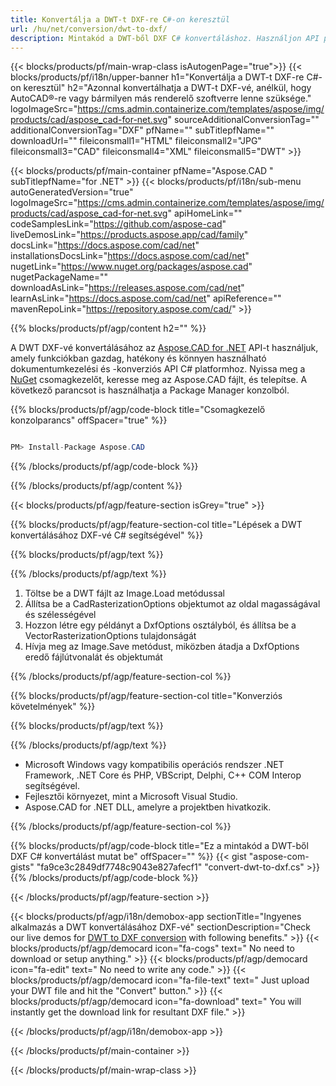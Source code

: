 ```yaml
---
title: Konvertálja a DWT-t DXF-re C#-on keresztül 
url: /hu/net/conversion/dwt-to-dxf/ 
description: Mintakód a DWT-ből DXF C# konvertáláshoz. Használjon API példakódot a kötegelt DWT fájlok DXF konvertálásához VB.NET, Asp.NET vagy bármely .NET alapú alkalmazáson belül.
---
```


{{< blocks/products/pf/main-wrap-class isAutogenPage="true">}}
{{< blocks/products/pf/i18n/upper-banner h1="Konvertálja a DWT-t DXF-re C#-on keresztül" h2="Azonnal konvertálhatja a DWT-t DXF-vé, anélkül, hogy AutoCAD®-re vagy bármilyen más renderelő szoftverre lenne szüksége." logoImageSrc="https://cms.admin.containerize.com/templates/aspose/img/products/cad/aspose_cad-for-net.svg" sourceAdditionalConversionTag="" additionalConversionTag="DXF" pfName="" subTitlepfName="" downloadUrl="" fileiconsmall1="HTML" fileiconsmall2="JPG" fileiconsmall3="CAD" fileiconsmall4="XML" fileiconsmall5="DWT" >}}

{{< blocks/products/pf/main-container pfName="Aspose.CAD " subTitlepfName="for .NET" >}}
{{< blocks/products/pf/i18n/sub-menu autoGeneratedVersion="true" logoImageSrc="https://cms.admin.containerize.com/templates/aspose/img/products/cad/aspose_cad-for-net.svg" apiHomeLink="" codeSamplesLink="https://github.com/aspose-cad" liveDemosLink="https://products.aspose.app/cad/family" docsLink="https://docs.aspose.com/cad/net" installationsDocsLink="https://docs.aspose.com/cad/net" nugetLink="https://www.nuget.org/packages/aspose.cad" nugetPackageName="" downloadAsLink="https://releases.aspose.com/cad/net" learnAsLink="https://docs.aspose.com/cad/net" apiReference="" mavenRepoLink="https://repository.aspose.com/cad/" >}}

{{% blocks/products/pf/agp/content h2="" %}}

A DWT DXF-vé konvertálásához az <a href=https://products.aspose.com/cad/net>Aspose.CAD for .NET</a> API-t használjuk, amely funkciókban gazdag, hatékony és könnyen használható dokumentumkezelési és -konverziós API C# platformhoz. Nyissa meg a <a href=https://www.nuget.org/packages/aspose.cad>NuGet</a> csomagkezelőt, keresse meg az Aspose.CAD fájlt, és telepítse. A következő parancsot is használhatja a Package Manager konzolból.

{{% blocks/products/pf/agp/code-block title="Csomagkezelő konzolparancs" offSpacer="true" %}}

```cs

PM> Install-Package Aspose.CAD

```

{{% /blocks/products/pf/agp/code-block %}}

{{% /blocks/products/pf/agp/content %}}

{{< blocks/products/pf/agp/feature-section isGrey="true" >}}

{{% blocks/products/pf/agp/feature-section-col title="Lépések a DWT konvertálásához DXF-vé C# segítségével" %}}

{{% blocks/products/pf/agp/text %}}

{{% /blocks/products/pf/agp/text %}}

1. Töltse be a DWT fájlt az Image.Load metódussal
1. Állítsa be a CadRasterizationOptions objektumot az oldal magasságával és szélességével
1. Hozzon létre egy példányt a DxfOptions osztályból, és állítsa be a VectorRasterizationOptions tulajdonságát
1. Hívja meg az Image.Save metódust, miközben átadja a DxfOptions eredő fájlútvonalát és objektumát

{{% /blocks/products/pf/agp/feature-section-col %}}

{{% blocks/products/pf/agp/feature-section-col title="Konverziós követelmények" %}}

{{% blocks/products/pf/agp/text %}}

{{% /blocks/products/pf/agp/text %}}

- Microsoft Windows vagy kompatibilis operációs rendszer .NET Framework, .NET Core és PHP, VBScript, Delphi, C++ COM Interop segítségével.
- Fejlesztői környezet, mint a Microsoft Visual Studio.
- Aspose.CAD for .NET DLL, amelyre a projektben hivatkozik.

{{% /blocks/products/pf/agp/feature-section-col %}}

{{% blocks/products/pf/agp/code-block title="Ez a mintakód a DWT-ből DXF C# konvertálást mutat be" offSpacer="" %}}
{{< gist "aspose-com-gists" "fa9ce3c2849df7748c9043e827afecf1" "convert-dwt-to-dxf.cs" >}}
{{% /blocks/products/pf/agp/code-block %}}

{{< /blocks/products/pf/agp/feature-section >}}    

<!-- aboutfile Starts -->

{{< blocks/products/pf/agp/i18n/demobox-app sectionTitle="Ingyenes alkalmazás a DWT konvertálásához DXF-vé" sectionDescription="Check our live demos for [DWT to DXF conversion](https://products.aspose.app/cad/conversion/dwt-to-dxf) with following benefits." >}}
        {{< blocks/products/pf/agp/democard icon="fa-cogs" text=" No need to download or setup anything." >}}
        {{< blocks/products/pf/agp/democard icon="fa-edit" text=" No need to write any code." >}}
        {{< blocks/products/pf/agp/democard icon="fa-file-text" text=" Just upload your DWT file and hit the \"Convert\" button." >}}
        {{< blocks/products/pf/agp/democard icon="fa-download" text=" You will instantly get the download link for resultant DXF file." >}}
 
   
{{< /blocks/products/pf/agp/i18n/demobox-app >}}

<!-- aboutfile Ends -->

{{< /blocks/products/pf/main-container >}}
    
{{< /blocks/products/pf/main-wrap-class >}}